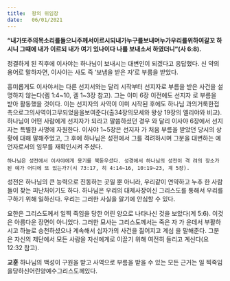 ```yaml
---
title:  왕의 위임장
date:   06/01/2021
---
```


**“내가또주의목소리를들으니주께서이르시되내가누구를보내며누가우리를위하여갈꼬 하시니 그때에 내가 이르되 내가 여기 있나이다 나를 보내소서 하였더니”(사 6:8).**

정결하게 된 직후에 이사야는 하나님이 보내시는 대변인이 되겠다고 응답했다. 신 약의 용어로 말하자면, 이사야는 사도 즉 ‘보냄을 받은 자’로 부름을 받았다.

흥미롭게도 이사야서는 다른 선지서와는 달리 시작부터 선지자로 부름을 받은 사건을 설명하지 않는다(렘 1:4~10, 겔 1~3장 참고). 그는 이미 6장 이전에도 선지자 로 부름을 받아 활동했을 것이다. 이는 선지자의 사역이 이미 시작된 후에도 하나님 과의거룩한접촉으로그의사역이고무되었음을보여준다(출34장의모세와 왕상 19장의 엘리야와 비교). 하나님이 어떤 사람에게 선지자가 되라고 말씀하셨던 경우 와 달리 이사야 6장에서 선지자는 특별한 사명에 자원한다. 이사야 1~5장은 선지자 가 처음 부름을 받았던 당시의 상황에 대해 말해주었고, 그 후에 하나님은 성전에서 그를 격려하시며 그분을 대변하는 예언자로서의 임무를 재확인시켜 주셨다.

`하나님은 성전에서 이사야에게 용기를 북돋우셨다. 성경에서 하나님의 성전이 격 려의 장소가 된 예가 어디에 또 있는가?(시 73:17, 히 4:14~16, 10:19~23, 계 5장).`

성전은 하나님의 큰 능력으로 진동하는 곳일 뿐 아니라, 우리같이 연약하고 누추 한 사람들이 찾는 피난처이기도 하다. 하나님은 우리의 대제사장이신 그리스도를 통해서 우리를 구하기 위해 일하신다. 우리는 그러한 사실을 알기에 안심할 수 있다.

요한은 그리스도께서 일찍 죽임을 당한 어린 양으로 나타나신 것을 보았다(계 5:6). 이것은 아름다운 장면이 아니었다. 그러한 묘사는 그리스도께서는 죽은 자 가 운데서 부활하시고 하늘로 승천하셨으나 계속해서 십자가의 사건을 짊어지고 계심 을 말해준다. 그분은 자신의 제단에서 모든 사람을 자신에게로 이끌기 위해 여전히 들리고 계신다(요 12:32 참고).

**교훈** 하나님의 백성이 구원을 받고 사역으로 부름을 받을 수 있는 모든 근거는 일 찍죽임을당하신어린양예수그리스도께있다.